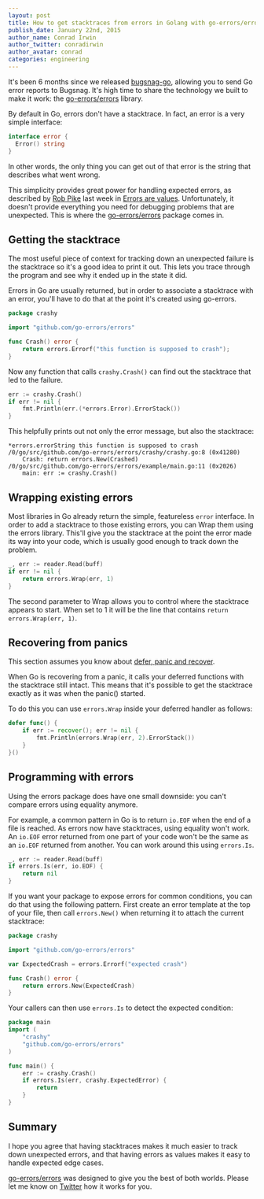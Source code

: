 ```yaml
---
layout: post
title: How to get stacktraces from errors in Golang with go-errors/errors
publish_date: January 22nd, 2015
author_name: Conrad Irwin
author_twitter: conradirwin
author_avatar: conrad
categories: engineering
---
```


It's been 6 months since we released [bugsnag-go](https://github.com/bugsnag/bugsnag-go), allowing you to send Go error reports to Bugsnag. It's high time to share the technology we built to make it work: the [go-errors/errors](https://github.com/go-errors/errors) library.

By default in Go, errors don't have a stacktrace. In fact, an error is a very simple interface:

```go
interface error {
  Error() string
}
```

In other words, the only thing you can get out of that error is the string that describes
what went wrong.

This simplicity provides great power for handling expected errors, as described
by [Rob Pike](https://twitter.com/rob_pike) last week in [Errors are values](https://blog.golang.org/errors-are-values).
Unfortunately, it doesn't provide everything you need for debugging  problems that are unexpected. This is where
the [go-errors/errors](https://github.com/go-errors/errors) package comes in.

Getting the stacktrace
----------------------

The most useful piece of context for tracking down an unexpected failure is the
stacktrace so it's a good idea to print it out. This lets you trace through the
program and see why it ended up in the state it did.

Errors in Go are usually returned, but in order to associate a stacktrace with
an error, you'll have to do that at the point it's created using go-errors.


```go
package crashy

import "github.com/go-errors/errors"

func Crash() error {
    return errors.Errorf("this function is supposed to crash");
}
```

Now any function that calls `crashy.Crash()` can find out the stacktrace that
led to the failure.

```go
err := crashy.Crash()
if err != nil {
    fmt.Println(err.(*errors.Error).ErrorStack())
}
```

This helpfully prints out not only the error message, but also the stacktrace:

```
*errors.errorString this function is supposed to crash
/0/go/src/github.com/go-errors/errors/crashy/crashy.go:8 (0x41280)
    Crash: return errors.New(Crashed)
/0/go/src/github.com/go-errors/errors/example/main.go:11 (0x2026)
    main: err := crashy.Crash()
```

Wrapping existing errors
-------------------------

Most libraries in Go already return the simple, featureless `error` interface. In order
to add a stacktrace to those existing errors, you can Wrap them using the errors
library. This'll give you the stacktrace at the point the error made its way into your code, which is usually good enough to track down the problem.

```go
_, err := reader.Read(buff)
if err != nil {
    return errors.Wrap(err, 1)
}
```

The second parameter to Wrap allows you to control where the stacktrace appears
to start. When set to 1 it will be the line that contains `return
errors.Wrap(err, 1)`.

Recovering from panics
----------------------

This section assumes you know about [defer, panic and
recover](http://blog.golang.org/defer-panic-and-recover).

When Go is recovering from a panic, it calls your deferred functions with the stacktrace still intact. This means that it's possible to get the stacktrace exactly as it was when the panic() started.

To do this you can use `errors.Wrap` inside your deferred handler as follows:

```go
defer func() {
    if err := recover(); err != nil {
        fmt.Println(errors.Wrap(err, 2).ErrorStack())
    }
}()
```

Programming with errors
-----------------------

Using the errors package does have one small downside: you can't compare
errors using equality anymore.

For example, a common pattern in Go is to return `io.EOF` when the end of a
file is reached. As errors now have stacktraces, using equality won't work. An
`io.EOF` error returned from one part of your code won't be the same as an
`io.EOF` returned from another. You can work around this using `errors.Is`.


```go
_, err := reader.Read(buff)
if errors.Is(err, io.EOF) {
    return nil
}
```

If you want your package to expose errors for common conditions, you
can do that using the following pattern. First create an error template
at the top of your file, then call `errors.New()` when returning it
to attach the current stacktrace:

```go
package crashy

import "github.com/go-errors/errors"

var ExpectedCrash = errors.Errorf("expected crash")

func Crash() error {
    return errors.New(ExpectedCrash)
}

```

Your callers can then use `errors.Is` to detect the expected condition:

```go
package main
import (
    "crashy"
    "github.com/go-errors/errors"
)

func main() {
    err := crashy.Crash()
    if errors.Is(err, crashy.ExpectedError) {
        return
    }
}
```

Summary
-------

I hope you agree that having stacktraces makes it much easier to track down
unexpected errors, and that having errors as values makes it easy to handle
expected edge cases.

[go-errors/errors](https://github.com/go-errors/errors) was designed to give
you the best of both worlds. Please let me know on
[Twitter](https://twitter.com/ConradIrwin) how it works for you.
